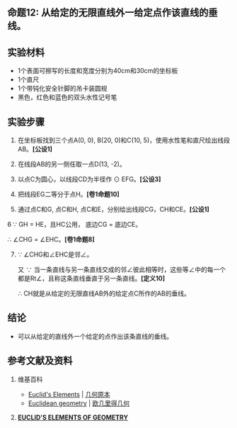 ## 命题12: 从给定的无限直线外一给定点作该直线的垂线。 

## 实验材料

- 1个表面可擦写的长度和宽度分别为40cm和30cm的坐标板
- 1个直尺
- 1个带钝化安全针脚的吊卡装圆规
- 黑色，红色和蓝色的双头水性记号笔

## 实验步骤

1. 在坐标板找到三个点A(0, 0), B(20, 0)和C(10, 5)，使用水性笔和直尺绘出线段AB。**[公设1]**

2. 在线段AB的另一侧任取一点D(13, -2)。

3. 以点C为圆心，以线段CD为半径作 ⊙ EFG。**[公设3]**

4.  把线段EG二等分于点H。**[卷1命题10]**

5. 通过点C和G, 点C和H, 点C和E，分别绘出线段CG，CH和CE。**[公设1]**

6 ∵ GH = HE，且HC公用， 底边CG = 底边CE。

  ∴ ∠CHG = ∠EHC。**[卷1命题8]**

7. ∵  ∠CHG和∠EHC是邻∠。 

   又 ∵ 当一条直线与另一条直线交成的邻∠彼此相等时，这些等∠中的每一个都是Rt∠，且称这条直线垂直于另一条直线。**[定义10]**

   ∴ CH就是从给定的无限直线AB外的给定点C所作的AB的垂线。 

## 结论

- 可以从给定的直线外一个给定的点作出该条直线的垂线。

## 参考文献及资料

1. 维基百科
	- [Euclid's Elements](https://en.wikipedia.org/wiki/Euclid%27s_Elements) | [几何原本](https://zh.wikipedia.org/wiki/%E5%87%A0%E4%BD%95%E5%8E%9F%E6%9C%AC) 
	- [Euclidean geometry](https://en.wikipedia.org/wiki/Euclidean_geometry) | [欧几里得几何](https://zh.wikipedia.org/wiki/%E6%AC%A7%E5%87%A0%E9%87%8C%E5%BE%97%E5%87%A0%E4%BD%95) 

2. [**EUCLID’S ELEMENTS OF GEOMETRY**](https://farside.ph.utexas.edu/books/Euclid/Elements.pdf) 



